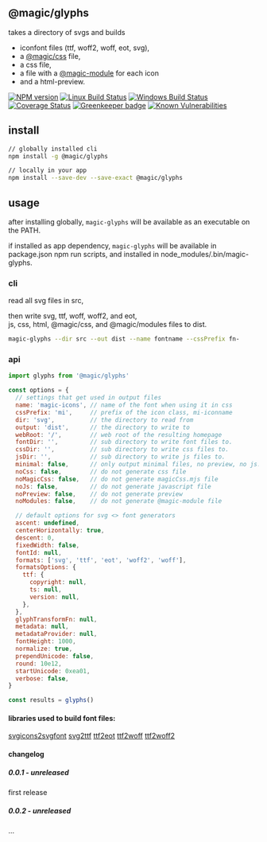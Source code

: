 ## @magic/glyphs

takes a directory of svgs and builds
* iconfont files (ttf, woff2, woff, eot, svg),
* a [@magic/css](https://github.com/magic/css) file,
* a css file,
* a file with a [@magic-module](https://magic-modules.github.io/) for each icon
* and a html-preview.

[![NPM version][npm-image]][npm-url]
[![Linux Build Status][travis-image]][travis-url]
[![Windows Build Status][appveyor-image]][appveyor-url]
[![Coverage Status][coveralls-image]][coveralls-url]
[![Greenkeeper badge][greenkeeper-image]][greenkeeper-url]
[![Known Vulnerabilities][snyk-image]][snyk-url]

## install
```bash
// globally installed cli
npm install -g @magic/glyphs

// locally in your app
npm install --save-dev --save-exact @magic/glyphs
```

## usage
after installing globally, `magic-glyphs` will be available as an executable on the PATH.

if installed as app dependency, `magic-glyphs`
will be available in package.json npm run scripts,
and installed in node_modules/.bin/magic-glyphs.

### cli
read all svg files in src,

then write svg, ttf, woff, woff2, and eot,<br>
js, css, html, @magic/css, and @magic/modules
files to dist.

```bash
magic-glyphs --dir src --out dist --name fontname --cssPrefix fn-
```

### api
```javascript
import glyphs from '@magic/glyphs'

const options = {
  // settings that get used in output files
  name: 'magic-icons', // name of the font when using it in css
  cssPrefix: 'mi',     // prefix of the icon class, mi-iconname
  dir: 'svg',          // the directory to read from
  output: 'dist',      // the directory to write to
  webRoot: '/',        // web root of the resulting homepage
  fontDir: '',         // sub directory to write font files to.
  cssDir: '',          // sub directory to write css files to.
  jsDir: '',           // sub directory to write js files to.
  minimal: false,      // only output minimal files, no preview, no js.
  noCss: false,        // do not generate css file
  noMagicCss: false,   // do not generate magicCss.mjs file
  noJs: false,         // do not generate javascript file
  noPreview: false,    // do not generate preview
  noModules: false,    // do not generate @magic-module file

  // default options for svg <> font generators
  ascent: undefined,
  centerHorizontally: true,
  descent: 0,
  fixedWidth: false,
  fontId: null,
  formats: ['svg', 'ttf', 'eot', 'woff2', 'woff'],
  formatsOptions: {
    ttf: {
      copyright: null,
      ts: null,
      version: null,
    },
  },
  glyphTransformFn: null,
  metadata: null,
  metadataProvider: null,
  fontHeight: 1000,
  normalize: true,
  prependUnicode: false,
  round: 10e12,
  startUnicode: 0xea01,
  verbose: false,
}

const results = glyphs()

```

#### libraries used to build font files:
[svgicons2svgfont](https://www.npmjs.com/package/svgicons2svgfont)
[svg2ttf](https://www.npmjs.com/package/svg2ttf)
[ttf2eot](https://www.npmjs.com/package/ttf2eot)
[ttf2woff](https://www.npmjs.com/package/ttf2woff)
[ttf2woff2](https://www.npmjs.com/package/ttf2woff2)

#### changelog

##### 0.0.1 - unreleased
first release

##### 0.0.2 - unreleased
...


[npm-image]: https://img.shields.io/npm/v/@magic/glyphs.svg
[npm-url]: https://www.npmjs.com/package/@magic/glyphs
[travis-image]: https://img.shields.io/travis/com/magic/glyphs/master
[travis-url]: https://travis-ci.com/magic/glyphs
[appveyor-image]: https://img.shields.io/appveyor/ci/magic/glyphs/master.svg
[appveyor-url]: https://ci.appveyor.com/project/magic/glyphs/branch/master
[coveralls-image]: https://coveralls.io/repos/github/magic/glyphs/badge.svg
[coveralls-url]: https://coveralls.io/github/magic/glyphs
[greenkeeper-image]: https://badges.greenkeeper.io/magic/glyphs.svg
[greenkeeper-url]: https://badges.greenkeeper.io/magic/glyphs.svg
[snyk-image]: https://snyk.io/test/github/magic/glyphs/badge.svg
[snyk-url]: https://snyk.io/test/github/magic/glyphs
